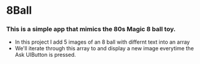 # 8Ball
<h3>This is a simple app that mimics the 80s Magic 8 ball toy.</h3>
<ul>
  <li>In this project I add 5 images of an 8 ball with differnt text into an array</li>
  <li>We'll iterate through this array to and display a new image everytime the Ask UIButton is pressed.</li>
  </ul>
